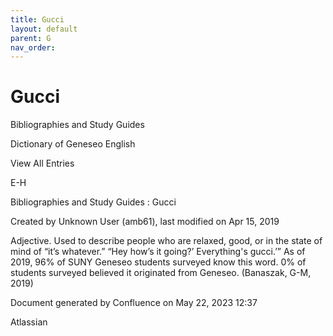 ```yaml
---
title: Gucci
layout: default
parent: G
nav_order:
---
```


# Gucci

Bibliographies and Study Guides

Dictionary of Geneseo English

View All Entries

E-H

Bibliographies and Study Guides : Gucci

Created by  Unknown User (amb61), last modified on Apr 15, 2019

Adjective. Used to describe people who are relaxed, good, or in the state of mind of “it’s whatever.” “Hey how’s it going?’ Everything's gucci.’” As of 2019, 96% of SUNY Geneseo students surveyed know this word. 0% of students surveyed believed it originated from Geneseo. (Banaszak, G-M, 2019)

Document generated by Confluence on May 22, 2023 12:37

Atlassian
